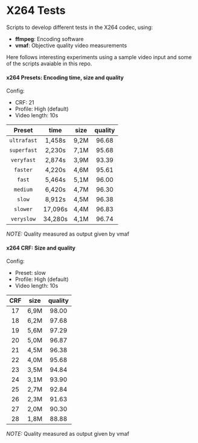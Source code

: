# X264 Tests
Scripts to develop different tests in the X264 codec, using:
* __ffmpeg__: Encoding software
* __vmaf__: Objective quality video measurements

Here follows interesting experiments using a sample video input and some of the
scripts avaiable in this repo.

#### x264 Presets: Encoding time, size and quality
Config:
* CRF: 21
* Profile: High (default)
* Video length: 10s

| Preset      | time    | size | quality |
|:-----------:|:-------:|:----:|:-------:|
| `ultrafast` | 1,458s  | 9,2M | 96.68   |
| `superfast` | 2,230s  | 7,1M | 95.68   |
| `veryfast`  | 2,874s  | 3,9M | 93.39   |
| `faster`    | 4,220s  | 4,6M | 95.61   |
| `fast`      | 5,464s  | 5,1M | 96.00   |
| `medium`    | 6,420s  | 4,7M | 96.30   |
| `slow`      | 8,912s  | 4,5M | 96.38   |
| `slower`    | 17,096s | 4,4M | 96.83   |
| `veryslow`  | 34,280s | 4,1M | 96.74   |

_NOTE:_ Quality measured as output given by vmaf

#### x264 CRF: Size and quality
Config:
* Preset: slow
* Profile: High (default)
* Video length: 10s

| CRF | size | quality |
|:---:|:----:|:-------:|
| 17  | 6,9M | 98.00   |
| 18  | 6,2M | 97.68   |
| 19  | 5,6M | 97.29   |
| 20  | 5,0M | 96.87   |
| 21  | 4,5M | 96.38   |
| 22  | 4,0M | 95.68   |
| 23  | 3,5M | 94.84   |
| 24  | 3,1M | 93.90   |
| 25  | 2,7M | 92.84   |
| 26  | 2,3M | 91.63   |
| 27  | 2,0M | 90.30   |
| 28  | 1,8M | 88.88   |

_NOTE:_ Quality measured as output given by vmaf
